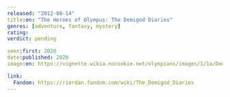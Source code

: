 ```yaml
---
released: "2012-08-14"
title:en: "The Heroes of Olympus: The Demigod Diaries"
genres: [adventure, fantasy, mystery]
rating:
verdict: pending

seen:first: 2020
date:published: 2020
image:en: https://vignette.wikia.nocookie.net/olympians/images/1/1a/Demigod_diaries_cover.jpg/revision/latest?cb=20120120192751

link:
  Fandom: https://riordan.fandom.com/wiki/The_Demigod_Diaries
---
```

